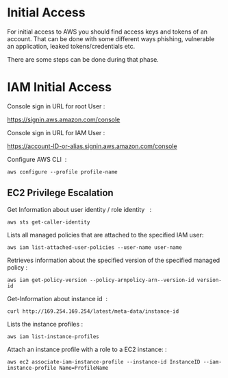 # Initial Access

For initial access to AWS you should find access keys and tokens of an account. That can be done with some different ways phishing, vulnerable an application, leaked tokens/credentials etc. 


There are some steps can be done during that phase. 

# IAM Initial Access

Console sign in URL for root User :

https://signin.aws.amazon.com/console

Console sign in URL for IAM User :

https://account-ID-or-alias.signin.aws.amazon.com/console

Configure AWS CLI  :

```
aws configure --profile profile-name
```

## EC2 Privilege Escalation

Get Information about user identity / role identity   :

```
aws sts get-caller-identity
```

Lists all managed policies that are attached to the specified IAM user:
```
aws iam list-attached-user-policies --user-name user-name
```
Retrieves information about the specified version of the specified managed policy :
```
aws iam get-policy-version --policy-arnpolicy-arn--version-id version-id
```

Get-Information about instance id  :

```
curl http://169.254.169.254/latest/meta-data/instance-id
```

Lists the instance profiles :

```
aws iam list-instance-profiles
```

Attach an instance profile with a role to a EC2 instance: : 

```
aws ec2 associate-iam-instance-profile --instance-id InstanceID --iam-instance-profile Name=ProfileName
```